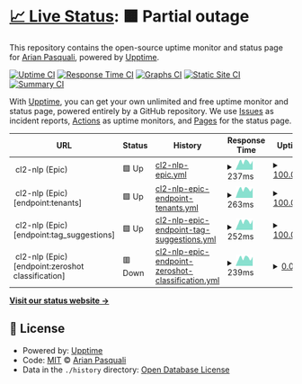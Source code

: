 # [📈 Live Status](https://arianpasquali.github.io/upptime-monitor-example): <!--live status--> **🟧 Partial outage**

This repository contains the open-source uptime monitor and status page for [Arian Pasquali](https://arianpasquali.github.io/upptime-monitor-example), powered by [Upptime](https://github.com/upptime/upptime).

[![Uptime CI](https://github.com/arianpasquali/upptime-monitor-example/workflows/Uptime%20CI/badge.svg)](https://github.com/arianpasquali/upptime-monitor-example/actions?query=workflow%3A%22Uptime+CI%22)
[![Response Time CI](https://github.com/arianpasquali/upptime-monitor-example/workflows/Response%20Time%20CI/badge.svg)](https://github.com/arianpasquali/upptime-monitor-example/actions?query=workflow%3A%22Response+Time+CI%22)
[![Graphs CI](https://github.com/arianpasquali/upptime-monitor-example/workflows/Graphs%20CI/badge.svg)](https://github.com/arianpasquali/upptime-monitor-example/actions?query=workflow%3A%22Graphs+CI%22)
[![Static Site CI](https://github.com/arianpasquali/upptime-monitor-example/workflows/Static%20Site%20CI/badge.svg)](https://github.com/arianpasquali/upptime-monitor-example/actions?query=workflow%3A%22Static+Site+CI%22)
[![Summary CI](https://github.com/arianpasquali/upptime-monitor-example/workflows/Summary%20CI/badge.svg)](https://github.com/arianpasquali/upptime-monitor-example/actions?query=workflow%3A%22Summary+CI%22)

With [Upptime](https://upptime.js.org), you can get your own unlimited and free uptime monitor and status page, powered entirely by a GitHub repository. We use [Issues](https://github.com/arianpasquali/upptime-monitor-example/issues) as incident reports, [Actions](https://github.com/arianpasquali/upptime-monitor-example/actions) as uptime monitors, and [Pages](https://arianpasquali.github.io/upptime-monitor-example) for the status page.

<!--start: status pages-->
<!-- This summary is generated by Upptime (https://github.com/upptime/upptime) -->
<!-- Do not edit this manually, your changes will be overwritten -->
<!-- prettier-ignore -->
| URL | Status | History | Response Time | Uptime |
| --- | ------ | ------- | ------------- | ------ |
| <img alt="" src="https://favicons.githubusercontent.com/null" height="13"> cl2-nlp (Epic) | 🟩 Up | [cl2-nlp-epic.yml](https://github.com/arianpasquali/upptime-monitor-example/commits/HEAD/history/cl2-nlp-epic.yml) | <details><summary><img alt="Response time graph" src="./graphs/cl2-nlp-epic/response-time-week.png" height="20"> 237ms</summary><br><a href="https://arianpasquali.github.io/upptime-monitor-example/history/cl2-nlp-epic"><img alt="Response time 238" src="https://img.shields.io/endpoint?url=https%3A%2F%2Fraw.githubusercontent.com%2Farianpasquali%2Fupptime-monitor-example%2FHEAD%2Fapi%2Fcl2-nlp-epic%2Fresponse-time.json"></a><br><a href="https://arianpasquali.github.io/upptime-monitor-example/history/cl2-nlp-epic"><img alt="24-hour response time 167" src="https://img.shields.io/endpoint?url=https%3A%2F%2Fraw.githubusercontent.com%2Farianpasquali%2Fupptime-monitor-example%2FHEAD%2Fapi%2Fcl2-nlp-epic%2Fresponse-time-day.json"></a><br><a href="https://arianpasquali.github.io/upptime-monitor-example/history/cl2-nlp-epic"><img alt="7-day response time 237" src="https://img.shields.io/endpoint?url=https%3A%2F%2Fraw.githubusercontent.com%2Farianpasquali%2Fupptime-monitor-example%2FHEAD%2Fapi%2Fcl2-nlp-epic%2Fresponse-time-week.json"></a><br><a href="https://arianpasquali.github.io/upptime-monitor-example/history/cl2-nlp-epic"><img alt="30-day response time 236" src="https://img.shields.io/endpoint?url=https%3A%2F%2Fraw.githubusercontent.com%2Farianpasquali%2Fupptime-monitor-example%2FHEAD%2Fapi%2Fcl2-nlp-epic%2Fresponse-time-month.json"></a><br><a href="https://arianpasquali.github.io/upptime-monitor-example/history/cl2-nlp-epic"><img alt="1-year response time 238" src="https://img.shields.io/endpoint?url=https%3A%2F%2Fraw.githubusercontent.com%2Farianpasquali%2Fupptime-monitor-example%2FHEAD%2Fapi%2Fcl2-nlp-epic%2Fresponse-time-year.json"></a></details> | <details><summary><a href="https://arianpasquali.github.io/upptime-monitor-example/history/cl2-nlp-epic">100.00%</a></summary><a href="https://arianpasquali.github.io/upptime-monitor-example/history/cl2-nlp-epic"><img alt="All-time uptime 99.98%" src="https://img.shields.io/endpoint?url=https%3A%2F%2Fraw.githubusercontent.com%2Farianpasquali%2Fupptime-monitor-example%2FHEAD%2Fapi%2Fcl2-nlp-epic%2Fuptime.json"></a><br><a href="https://arianpasquali.github.io/upptime-monitor-example/history/cl2-nlp-epic"><img alt="24-hour uptime 100.00%" src="https://img.shields.io/endpoint?url=https%3A%2F%2Fraw.githubusercontent.com%2Farianpasquali%2Fupptime-monitor-example%2FHEAD%2Fapi%2Fcl2-nlp-epic%2Fuptime-day.json"></a><br><a href="https://arianpasquali.github.io/upptime-monitor-example/history/cl2-nlp-epic"><img alt="7-day uptime 100.00%" src="https://img.shields.io/endpoint?url=https%3A%2F%2Fraw.githubusercontent.com%2Farianpasquali%2Fupptime-monitor-example%2FHEAD%2Fapi%2Fcl2-nlp-epic%2Fuptime-week.json"></a><br><a href="https://arianpasquali.github.io/upptime-monitor-example/history/cl2-nlp-epic"><img alt="30-day uptime 100.00%" src="https://img.shields.io/endpoint?url=https%3A%2F%2Fraw.githubusercontent.com%2Farianpasquali%2Fupptime-monitor-example%2FHEAD%2Fapi%2Fcl2-nlp-epic%2Fuptime-month.json"></a><br><a href="https://arianpasquali.github.io/upptime-monitor-example/history/cl2-nlp-epic"><img alt="1-year uptime 99.98%" src="https://img.shields.io/endpoint?url=https%3A%2F%2Fraw.githubusercontent.com%2Farianpasquali%2Fupptime-monitor-example%2FHEAD%2Fapi%2Fcl2-nlp-epic%2Fuptime-year.json"></a></details>
| <img alt="" src="https://favicons.githubusercontent.com/null" height="13"> cl2-nlp (Epic) [endpoint:tenants] | 🟩 Up | [cl2-nlp-epic-endpoint-tenants.yml](https://github.com/arianpasquali/upptime-monitor-example/commits/HEAD/history/cl2-nlp-epic-endpoint-tenants.yml) | <details><summary><img alt="Response time graph" src="./graphs/cl2-nlp-epic-endpoint-tenants/response-time-week.png" height="20"> 263ms</summary><br><a href="https://arianpasquali.github.io/upptime-monitor-example/history/cl2-nlp-epic-endpoint-tenants"><img alt="Response time 281" src="https://img.shields.io/endpoint?url=https%3A%2F%2Fraw.githubusercontent.com%2Farianpasquali%2Fupptime-monitor-example%2FHEAD%2Fapi%2Fcl2-nlp-epic-endpoint-tenants%2Fresponse-time.json"></a><br><a href="https://arianpasquali.github.io/upptime-monitor-example/history/cl2-nlp-epic-endpoint-tenants"><img alt="24-hour response time 196" src="https://img.shields.io/endpoint?url=https%3A%2F%2Fraw.githubusercontent.com%2Farianpasquali%2Fupptime-monitor-example%2FHEAD%2Fapi%2Fcl2-nlp-epic-endpoint-tenants%2Fresponse-time-day.json"></a><br><a href="https://arianpasquali.github.io/upptime-monitor-example/history/cl2-nlp-epic-endpoint-tenants"><img alt="7-day response time 263" src="https://img.shields.io/endpoint?url=https%3A%2F%2Fraw.githubusercontent.com%2Farianpasquali%2Fupptime-monitor-example%2FHEAD%2Fapi%2Fcl2-nlp-epic-endpoint-tenants%2Fresponse-time-week.json"></a><br><a href="https://arianpasquali.github.io/upptime-monitor-example/history/cl2-nlp-epic-endpoint-tenants"><img alt="30-day response time 264" src="https://img.shields.io/endpoint?url=https%3A%2F%2Fraw.githubusercontent.com%2Farianpasquali%2Fupptime-monitor-example%2FHEAD%2Fapi%2Fcl2-nlp-epic-endpoint-tenants%2Fresponse-time-month.json"></a><br><a href="https://arianpasquali.github.io/upptime-monitor-example/history/cl2-nlp-epic-endpoint-tenants"><img alt="1-year response time 281" src="https://img.shields.io/endpoint?url=https%3A%2F%2Fraw.githubusercontent.com%2Farianpasquali%2Fupptime-monitor-example%2FHEAD%2Fapi%2Fcl2-nlp-epic-endpoint-tenants%2Fresponse-time-year.json"></a></details> | <details><summary><a href="https://arianpasquali.github.io/upptime-monitor-example/history/cl2-nlp-epic-endpoint-tenants">100.00%</a></summary><a href="https://arianpasquali.github.io/upptime-monitor-example/history/cl2-nlp-epic-endpoint-tenants"><img alt="All-time uptime 99.98%" src="https://img.shields.io/endpoint?url=https%3A%2F%2Fraw.githubusercontent.com%2Farianpasquali%2Fupptime-monitor-example%2FHEAD%2Fapi%2Fcl2-nlp-epic-endpoint-tenants%2Fuptime.json"></a><br><a href="https://arianpasquali.github.io/upptime-monitor-example/history/cl2-nlp-epic-endpoint-tenants"><img alt="24-hour uptime 100.00%" src="https://img.shields.io/endpoint?url=https%3A%2F%2Fraw.githubusercontent.com%2Farianpasquali%2Fupptime-monitor-example%2FHEAD%2Fapi%2Fcl2-nlp-epic-endpoint-tenants%2Fuptime-day.json"></a><br><a href="https://arianpasquali.github.io/upptime-monitor-example/history/cl2-nlp-epic-endpoint-tenants"><img alt="7-day uptime 100.00%" src="https://img.shields.io/endpoint?url=https%3A%2F%2Fraw.githubusercontent.com%2Farianpasquali%2Fupptime-monitor-example%2FHEAD%2Fapi%2Fcl2-nlp-epic-endpoint-tenants%2Fuptime-week.json"></a><br><a href="https://arianpasquali.github.io/upptime-monitor-example/history/cl2-nlp-epic-endpoint-tenants"><img alt="30-day uptime 100.00%" src="https://img.shields.io/endpoint?url=https%3A%2F%2Fraw.githubusercontent.com%2Farianpasquali%2Fupptime-monitor-example%2FHEAD%2Fapi%2Fcl2-nlp-epic-endpoint-tenants%2Fuptime-month.json"></a><br><a href="https://arianpasquali.github.io/upptime-monitor-example/history/cl2-nlp-epic-endpoint-tenants"><img alt="1-year uptime 99.98%" src="https://img.shields.io/endpoint?url=https%3A%2F%2Fraw.githubusercontent.com%2Farianpasquali%2Fupptime-monitor-example%2FHEAD%2Fapi%2Fcl2-nlp-epic-endpoint-tenants%2Fuptime-year.json"></a></details>
| <img alt="" src="https://favicons.githubusercontent.com/null" height="13"> cl2-nlp (Epic) [endpoint:tag_suggestions] | 🟩 Up | [cl2-nlp-epic-endpoint-tag-suggestions.yml](https://github.com/arianpasquali/upptime-monitor-example/commits/HEAD/history/cl2-nlp-epic-endpoint-tag-suggestions.yml) | <details><summary><img alt="Response time graph" src="./graphs/cl2-nlp-epic-endpoint-tag-suggestions/response-time-week.png" height="20"> 252ms</summary><br><a href="https://arianpasquali.github.io/upptime-monitor-example/history/cl2-nlp-epic-endpoint-tag-suggestions"><img alt="Response time 261" src="https://img.shields.io/endpoint?url=https%3A%2F%2Fraw.githubusercontent.com%2Farianpasquali%2Fupptime-monitor-example%2FHEAD%2Fapi%2Fcl2-nlp-epic-endpoint-tag-suggestions%2Fresponse-time.json"></a><br><a href="https://arianpasquali.github.io/upptime-monitor-example/history/cl2-nlp-epic-endpoint-tag-suggestions"><img alt="24-hour response time 179" src="https://img.shields.io/endpoint?url=https%3A%2F%2Fraw.githubusercontent.com%2Farianpasquali%2Fupptime-monitor-example%2FHEAD%2Fapi%2Fcl2-nlp-epic-endpoint-tag-suggestions%2Fresponse-time-day.json"></a><br><a href="https://arianpasquali.github.io/upptime-monitor-example/history/cl2-nlp-epic-endpoint-tag-suggestions"><img alt="7-day response time 252" src="https://img.shields.io/endpoint?url=https%3A%2F%2Fraw.githubusercontent.com%2Farianpasquali%2Fupptime-monitor-example%2FHEAD%2Fapi%2Fcl2-nlp-epic-endpoint-tag-suggestions%2Fresponse-time-week.json"></a><br><a href="https://arianpasquali.github.io/upptime-monitor-example/history/cl2-nlp-epic-endpoint-tag-suggestions"><img alt="30-day response time 249" src="https://img.shields.io/endpoint?url=https%3A%2F%2Fraw.githubusercontent.com%2Farianpasquali%2Fupptime-monitor-example%2FHEAD%2Fapi%2Fcl2-nlp-epic-endpoint-tag-suggestions%2Fresponse-time-month.json"></a><br><a href="https://arianpasquali.github.io/upptime-monitor-example/history/cl2-nlp-epic-endpoint-tag-suggestions"><img alt="1-year response time 261" src="https://img.shields.io/endpoint?url=https%3A%2F%2Fraw.githubusercontent.com%2Farianpasquali%2Fupptime-monitor-example%2FHEAD%2Fapi%2Fcl2-nlp-epic-endpoint-tag-suggestions%2Fresponse-time-year.json"></a></details> | <details><summary><a href="https://arianpasquali.github.io/upptime-monitor-example/history/cl2-nlp-epic-endpoint-tag-suggestions">100.00%</a></summary><a href="https://arianpasquali.github.io/upptime-monitor-example/history/cl2-nlp-epic-endpoint-tag-suggestions"><img alt="All-time uptime 99.98%" src="https://img.shields.io/endpoint?url=https%3A%2F%2Fraw.githubusercontent.com%2Farianpasquali%2Fupptime-monitor-example%2FHEAD%2Fapi%2Fcl2-nlp-epic-endpoint-tag-suggestions%2Fuptime.json"></a><br><a href="https://arianpasquali.github.io/upptime-monitor-example/history/cl2-nlp-epic-endpoint-tag-suggestions"><img alt="24-hour uptime 100.00%" src="https://img.shields.io/endpoint?url=https%3A%2F%2Fraw.githubusercontent.com%2Farianpasquali%2Fupptime-monitor-example%2FHEAD%2Fapi%2Fcl2-nlp-epic-endpoint-tag-suggestions%2Fuptime-day.json"></a><br><a href="https://arianpasquali.github.io/upptime-monitor-example/history/cl2-nlp-epic-endpoint-tag-suggestions"><img alt="7-day uptime 100.00%" src="https://img.shields.io/endpoint?url=https%3A%2F%2Fraw.githubusercontent.com%2Farianpasquali%2Fupptime-monitor-example%2FHEAD%2Fapi%2Fcl2-nlp-epic-endpoint-tag-suggestions%2Fuptime-week.json"></a><br><a href="https://arianpasquali.github.io/upptime-monitor-example/history/cl2-nlp-epic-endpoint-tag-suggestions"><img alt="30-day uptime 100.00%" src="https://img.shields.io/endpoint?url=https%3A%2F%2Fraw.githubusercontent.com%2Farianpasquali%2Fupptime-monitor-example%2FHEAD%2Fapi%2Fcl2-nlp-epic-endpoint-tag-suggestions%2Fuptime-month.json"></a><br><a href="https://arianpasquali.github.io/upptime-monitor-example/history/cl2-nlp-epic-endpoint-tag-suggestions"><img alt="1-year uptime 99.98%" src="https://img.shields.io/endpoint?url=https%3A%2F%2Fraw.githubusercontent.com%2Farianpasquali%2Fupptime-monitor-example%2FHEAD%2Fapi%2Fcl2-nlp-epic-endpoint-tag-suggestions%2Fuptime-year.json"></a></details>
| <img alt="" src="https://favicons.githubusercontent.com/null" height="13"> cl2-nlp (Epic) [endpoint:zeroshot classification] | 🟥 Down | [cl2-nlp-epic-endpoint-zeroshot-classification.yml](https://github.com/arianpasquali/upptime-monitor-example/commits/HEAD/history/cl2-nlp-epic-endpoint-zeroshot-classification.yml) | <details><summary><img alt="Response time graph" src="./graphs/cl2-nlp-epic-endpoint-zeroshot-classification/response-time-week.png" height="20"> 239ms</summary><br><a href="https://arianpasquali.github.io/upptime-monitor-example/history/cl2-nlp-epic-endpoint-zeroshot-classification"><img alt="Response time 244" src="https://img.shields.io/endpoint?url=https%3A%2F%2Fraw.githubusercontent.com%2Farianpasquali%2Fupptime-monitor-example%2FHEAD%2Fapi%2Fcl2-nlp-epic-endpoint-zeroshot-classification%2Fresponse-time.json"></a><br><a href="https://arianpasquali.github.io/upptime-monitor-example/history/cl2-nlp-epic-endpoint-zeroshot-classification"><img alt="24-hour response time 170" src="https://img.shields.io/endpoint?url=https%3A%2F%2Fraw.githubusercontent.com%2Farianpasquali%2Fupptime-monitor-example%2FHEAD%2Fapi%2Fcl2-nlp-epic-endpoint-zeroshot-classification%2Fresponse-time-day.json"></a><br><a href="https://arianpasquali.github.io/upptime-monitor-example/history/cl2-nlp-epic-endpoint-zeroshot-classification"><img alt="7-day response time 239" src="https://img.shields.io/endpoint?url=https%3A%2F%2Fraw.githubusercontent.com%2Farianpasquali%2Fupptime-monitor-example%2FHEAD%2Fapi%2Fcl2-nlp-epic-endpoint-zeroshot-classification%2Fresponse-time-week.json"></a><br><a href="https://arianpasquali.github.io/upptime-monitor-example/history/cl2-nlp-epic-endpoint-zeroshot-classification"><img alt="30-day response time 238" src="https://img.shields.io/endpoint?url=https%3A%2F%2Fraw.githubusercontent.com%2Farianpasquali%2Fupptime-monitor-example%2FHEAD%2Fapi%2Fcl2-nlp-epic-endpoint-zeroshot-classification%2Fresponse-time-month.json"></a><br><a href="https://arianpasquali.github.io/upptime-monitor-example/history/cl2-nlp-epic-endpoint-zeroshot-classification"><img alt="1-year response time 244" src="https://img.shields.io/endpoint?url=https%3A%2F%2Fraw.githubusercontent.com%2Farianpasquali%2Fupptime-monitor-example%2FHEAD%2Fapi%2Fcl2-nlp-epic-endpoint-zeroshot-classification%2Fresponse-time-year.json"></a></details> | <details><summary><a href="https://arianpasquali.github.io/upptime-monitor-example/history/cl2-nlp-epic-endpoint-zeroshot-classification">0.00%</a></summary><a href="https://arianpasquali.github.io/upptime-monitor-example/history/cl2-nlp-epic-endpoint-zeroshot-classification"><img alt="All-time uptime 60.88%" src="https://img.shields.io/endpoint?url=https%3A%2F%2Fraw.githubusercontent.com%2Farianpasquali%2Fupptime-monitor-example%2FHEAD%2Fapi%2Fcl2-nlp-epic-endpoint-zeroshot-classification%2Fuptime.json"></a><br><a href="https://arianpasquali.github.io/upptime-monitor-example/history/cl2-nlp-epic-endpoint-zeroshot-classification"><img alt="24-hour uptime 0.00%" src="https://img.shields.io/endpoint?url=https%3A%2F%2Fraw.githubusercontent.com%2Farianpasquali%2Fupptime-monitor-example%2FHEAD%2Fapi%2Fcl2-nlp-epic-endpoint-zeroshot-classification%2Fuptime-day.json"></a><br><a href="https://arianpasquali.github.io/upptime-monitor-example/history/cl2-nlp-epic-endpoint-zeroshot-classification"><img alt="7-day uptime 0.00%" src="https://img.shields.io/endpoint?url=https%3A%2F%2Fraw.githubusercontent.com%2Farianpasquali%2Fupptime-monitor-example%2FHEAD%2Fapi%2Fcl2-nlp-epic-endpoint-zeroshot-classification%2Fuptime-week.json"></a><br><a href="https://arianpasquali.github.io/upptime-monitor-example/history/cl2-nlp-epic-endpoint-zeroshot-classification"><img alt="30-day uptime 0.00%" src="https://img.shields.io/endpoint?url=https%3A%2F%2Fraw.githubusercontent.com%2Farianpasquali%2Fupptime-monitor-example%2FHEAD%2Fapi%2Fcl2-nlp-epic-endpoint-zeroshot-classification%2Fuptime-month.json"></a><br><a href="https://arianpasquali.github.io/upptime-monitor-example/history/cl2-nlp-epic-endpoint-zeroshot-classification"><img alt="1-year uptime 60.88%" src="https://img.shields.io/endpoint?url=https%3A%2F%2Fraw.githubusercontent.com%2Farianpasquali%2Fupptime-monitor-example%2FHEAD%2Fapi%2Fcl2-nlp-epic-endpoint-zeroshot-classification%2Fuptime-year.json"></a></details>

<!--end: status pages-->

[**Visit our status website →**](https://arianpasquali.github.io/upptime-monitor-example)

## 📄 License

- Powered by: [Upptime](https://github.com/upptime/upptime)
- Code: [MIT](./LICENSE) © [Arian Pasquali](https://arianpasquali.github.io/upptime-monitor-example)
- Data in the `./history` directory: [Open Database License](https://opendatacommons.org/licenses/odbl/1-0/)
